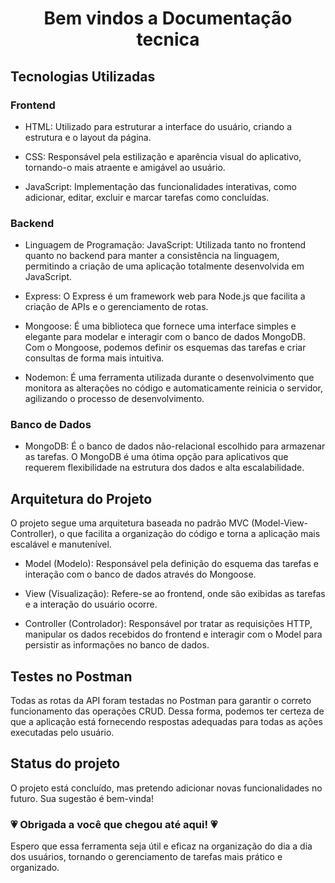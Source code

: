 <h1 align="center">
 Bem vindos a Documentação tecnica
</h1>

## Tecnologias Utilizadas

### Frontend

- HTML: Utilizado para estruturar a interface do usuário, criando a estrutura e o layout da página.

- CSS: Responsável pela estilização e aparência visual do aplicativo, tornando-o mais atraente e amigável ao usuário.

- JavaScript: Implementação das funcionalidades interativas, como adicionar, editar, excluir e marcar tarefas como concluídas.

### Backend

- Linguagem de Programação: JavaScript: Utilizada tanto no frontend quanto no backend para manter a consistência na linguagem, permitindo a criação de uma aplicação totalmente desenvolvida em JavaScript.

- Express: O Express é um framework web para Node.js que facilita a criação de APIs e o gerenciamento de rotas.

- Mongoose: É uma biblioteca que fornece uma interface simples e elegante para modelar e interagir com o banco de dados MongoDB. Com o Mongoose, podemos definir os esquemas das tarefas e criar consultas de forma mais intuitiva.

- Nodemon: É uma ferramenta utilizada durante o desenvolvimento que monitora as alterações no código e automaticamente reinicia o servidor, agilizando o processo de desenvolvimento.

### Banco de Dados

- MongoDB: É o banco de dados não-relacional escolhido para armazenar as tarefas. O MongoDB é uma ótima opção para aplicativos que requerem flexibilidade na estrutura dos dados e alta escalabilidade.

## Arquitetura do Projeto

O projeto segue uma arquitetura baseada no padrão MVC (Model-View-Controller), o que facilita a organização do código e torna a aplicação mais escalável e manutenível.

- Model (Modelo): Responsável pela definição do esquema das tarefas e interação com o banco de dados através do Mongoose.

- View (Visualização): Refere-se ao frontend, onde são exibidas as tarefas e a interação do usuário ocorre.

- Controller (Controlador): Responsável por tratar as requisições HTTP, manipular os dados recebidos do frontend e interagir com o Model para persistir as informações no banco de dados.

## Testes no Postman

Todas as rotas da API foram testadas no Postman para garantir o correto funcionamento das operações CRUD. Dessa forma, podemos ter certeza de que a aplicação está fornecendo respostas adequadas para todas as ações executadas pelo usuário.

## Status do projeto

O projeto está concluído, mas pretendo adicionar novas funcionalidades no futuro. Sua sugestão é bem-vinda!

### :heartpulse: Obrigada a você que chegou até aqui! :heartpulse:

Espero que essa ferramenta seja útil e eficaz na organização do dia a dia dos usuários, tornando o gerenciamento de tarefas mais prático e organizado.